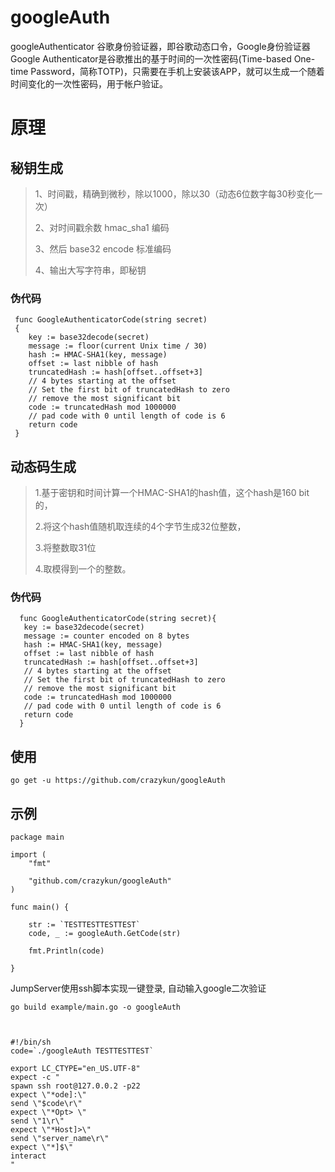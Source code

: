 # googleAuth
googleAuthenticator 谷歌身份验证器，即谷歌动态口令，Google身份验证器Google Authenticator是谷歌推出的基于时间的一次性密码(Time-based One-time Password，简称TOTP)，只需要在手机上安装该APP，就可以生成一个随着时间变化的一次性密码，用于帐户验证。

# 原理
## 秘钥生成

> 1、时间戳，精确到微秒，除以1000，除以30（动态6位数字每30秒变化一次） 
>
> 2、对时间戳余数 hmac_sha1 编码 
>
> 3、然后 base32 encode 标准编码 
>
> 4、输出大写字符串，即秘钥 
>


### 伪代码
```
 func GoogleAuthenticatorCode(string secret)      
 {
    key := base32decode(secret)   
    message := floor(current Unix time / 30)      
    hash := HMAC-SHA1(key, message)      
    offset := last nibble of hash      
    truncatedHash := hash[offset..offset+3]  
    // 4 bytes starting at the offset      
    // Set the first bit of truncatedHash to zero  
    // remove the most significant bit      
    code := truncatedHash mod 1000000      
    // pad code with 0 until length of code is 6      
    return code
 }
```

## 动态码生成
> 1.基于密钥和时间计算一个HMAC-SHA1的hash值，这个hash是160 bit的，
>
> 2.将这个hash值随机取连续的4个字节生成32位整数，
>
> 3.将整数取31位
>
> 4.取模得到一个的整数。

### 伪代码

```
  func GoogleAuthenticatorCode(string secret){
   key := base32decode(secret)      
   message := counter encoded on 8 bytes      
   hash := HMAC-SHA1(key, message)      
   offset := last nibble of hash      
   truncatedHash := hash[offset..offset+3]  
   // 4 bytes starting at the offset      
   // Set the first bit of truncatedHash to zero  
   // remove the most significant bit      
   code := truncatedHash mod 1000000      
   // pad code with 0 until length of code is 6      
   return code
  }
```

## 使用
```
go get -u https://github.com/crazykun/googleAuth
```


## 示例

```
package main

import (
	"fmt"

	"github.com/crazykun/googleAuth"
)

func main() {

	str := `TESTTESTTESTTEST`
	code, _ := googleAuth.GetCode(str)

	fmt.Println(code) 

}
```

JumpServer使用ssh脚本实现一键登录, 自动输入google二次验证
```
go build example/main.go -o googleAuth



#!/bin/sh
code=`./googleAuth TESTTESTTEST`

export LC_CTYPE="en_US.UTF-8"
expect -c "
spawn ssh root@127.0.0.2 -p22
expect \"*ode]:\"
send \"$code\r\"
expect \"*Opt> \"
send \"1\r\"
expect \"*Host]>\"
send \"server_name\r\"
expect \"*]$\"
interact
"
```



